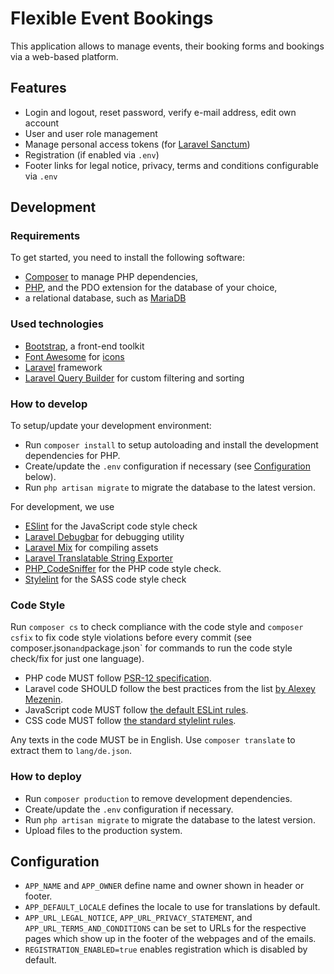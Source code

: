 # Flexible Event Bookings

This application allows to manage events, their booking forms and bookings via a web-based platform.


## Features
- Login and logout, reset password, verify e-mail address, edit own account
- User and user role management
- Manage personal access tokens (for [Laravel Sanctum](https://laravel.com/docs/9.x/sanctum))
- Registration (if enabled via `.env`)
- Footer links for legal notice, privacy, terms and conditions configurable via `.env`


## Development

### Requirements
To get started, you need to install the following software:
- [Composer](https://getcomposer.org/) to manage PHP dependencies,
- [PHP](https://www.php.net/), and the PDO extension for the database of your choice,
- a relational database, such as [MariaDB](https://mariadb.org/download/)

### Used technologies
- [Bootstrap](https://getbootstrap.com/), a front-end toolkit
- [Font Awesome](https://github.com/FortAwesome/Font-Awesome) for [icons](https://fontawesome.com/icons?d=gallery&m=free)
- [Laravel](https://laravel.com/docs/9.x) framework
- [Laravel Query Builder](https://spatie.be/docs/laravel-query-builder/v5/introduction) for custom filtering and sorting

### How to develop
To setup/update your development environment:
- Run `composer install` to setup autoloading and install the development dependencies for PHP.
- Create/update the `.env` configuration if necessary (see [Configuration](#configuration) below).
- Run `php artisan migrate` to migrate the database to the latest version.

For development, we use
- [ESlint](https://eslint.org/) for the JavaScript code style check
- [Laravel Debugbar](https://github.com/barryvdh/laravel-debugbar) for debugging utility
- [Laravel Mix](https://laravel-mix.com/docs/) for compiling assets
- [Laravel Translatable String Exporter](https://github.com/kkomelin/laravel-translatable-string-exporter)
- [PHP_CodeSniffer](https://github.com/squizlabs/PHP_CodeSniffer) for the PHP code style check.
- [Stylelint](https://stylelint.io/) for the SASS code style check

### Code Style
Run `composer cs` to check compliance with the code style
and `composer csfix` to fix code style violations before every commit
(see composer.json` and `package.json` for commands to run the code style check/fix for just one language).
- PHP code MUST follow [PSR-12 specification](https://www.php-fig.org/psr/psr-12/).
- Laravel code SHOULD follow the best practices from the list
  [by Alexey Mezenin](https://github.com/alexeymezenin/laravel-best-practices).
- JavaScript code MUST follow [the default ESLint rules](https://eslint.org/docs/rules/).
- CSS code MUST follow [the standard stylelint rules](https://stylelint.io/user-guide/rules).

Any texts in the code MUST be in English.
Use `composer translate` to extract them to `lang/de.json`.

### How to deploy
- Run `composer production` to remove development dependencies.
- Create/update the `.env` configuration if necessary.
- Run `php artisan migrate` to migrate the database to the latest version.
- Upload files to the production system.


## Configuration
- `APP_NAME` and `APP_OWNER` define name and owner shown in header or footer.
- `APP_DEFAULT_LOCALE` defines the locale to use for translations by default.
- `APP_URL_LEGAL_NOTICE`, `APP_URL_PRIVACY_STATEMENT`, and `APP_URL_TERMS_AND_CONDITIONS` can be set to URLs 
  for the respective pages which show up in the footer of the webpages and of the emails.
- `REGISTRATION_ENABLED=true` enables registration which is disabled by default.
